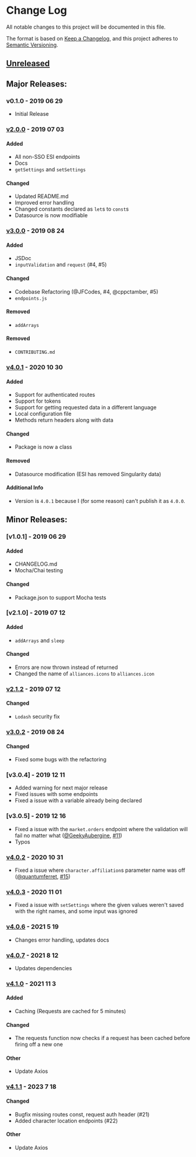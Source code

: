 # Change Log
All notable changes to this project will be documented in this file.

The format is based on [Keep a Changelog](https://keepachangelog.com/en/1.0.0/),
and this project adheres to [Semantic Versioning](https://semver.org/spec/v2.0.0.html).

## [Unreleased]
<!-- #### Added -->
<!-- #### Changed -->
<!-- #### Removed -->

## Major Releases:
### v0.1.0 - 2019 06 29
- Initial Release

### [v2.0.0] - 2019 07 03
#### Added
- All non-SSO ESI endpoints
- Docs
- `getSettings` and `setSettings`
#### Changed
- Updated README.md
- Improved error handling
- Changed constants declared as `let`s to `const`s
- Datasource is now modifiable

### [v3.0.0] - 2019 08 24
#### Added
- JSDoc
- `inputValidation` and `request` (#4, #5)
#### Changed
- Codebase Refactoring (@JFCodes, #4, @cppctamber, #5)
- `endpoints.js`
#### Removed
- `addArrays`

#### Removed
- `CONTRIBUTING.md`

### [v4.0.1] - 2020 10 30
#### Added
- Support for authenticated routes
- Support for tokens
- Support for getting requested data in a different language
- Local configuration file
- Methods return headers along with data
#### Changed
- Package is now a class
#### Removed
- Datasource modification (ESI has removed Singularity data)
#### Additional Info
- Version is `4.0.1` because I (for some reason) can't publish it as `4.0.0`.

## Minor Releases:
### [v1.0.1] - 2019 06 29
#### Added
- CHANGELOG.md
- Mocha/Chai testing
#### Changed
- Package.json to support Mocha tests

### [v2.1.0] - 2019 07 12
#### Added
- `addArrays` and `sleep`
#### Changed
- Errors are now thrown instead of returned
- Changed the name of `alliances.icons` to `alliances.icon`

### [v2.1.2] - 2019 07 12
#### Changed
- `Lodash` security fix

### [v3.0.2] - 2019 08 24
#### Changed
- Fixed some bugs with the refactoring

### [v3.0.4] - 2019 12 11
- Added warning for next major release
- Fixed issues with some endpoints
- Fixed a issue with a variable already being declared

### [v3.0.5] - 2019 12 16
- Fixed a issue with the `market.orders` endpoint where the validation will fail no matter what ([@GeekyAubergine](https://github.com/GeekyAubergine), [#11](https://github.com/ExperiBass/esiJS/pull/11))
- Typos

### [v4.0.2] - 2020 10 31
- Fixed a issue where `character.affiliation`s parameter name was off ([@quantumferret](https://github.com/quantumferret), [#15](https://github.com/ExperiBass/esiJS/pull/15))

### [v4.0.3] - 2020 11 01
- Fixed a issue with `setSettings` where the given values weren't saved with the right names, and some input was ignored

### [v4.0.6] - 2021 5 19
- Changes error handling, updates docs

### [v4.0.7] - 2021 8 12
- Updates dependencies

### [v4.1.0] - 2021 11 3
#### Added
- Caching (Requests are cached for 5 minutes)
#### Changed
- The requests function now checks if a request has
  been cached before firing off a new one
#### Other
- Update Axios

### [v4.1.1] - 2023 7 18
#### Changed
- Bugfix missing routes const, request auth header (#21)
- Added character location endpoints (#22)
#### Other
- Update Axios

<!-- LINKS -->
<!-- RELEASES -->
[Unreleased]: https://github.com/ExperiBass/esiJS/compare/v0.1.1...dev
[v0.1.1]: https://github.com/ExperiBass/esiJS/compare/v0.1.0...v0.1.1
[v2.0.0]: https://github.com/ExperiBass/esiJS/compare/v0.1.1...v2.0.0
[v2.1.2]: https://github.com/ExperiBass/esiJS/compare/v2.0.0...v2.1.2
[v3.0.0]: https://github.com/ExperiBass/esiJS/compare/v2.1.2...v3.0.0
[v3.0.2]: https://github.com/ExperiBass/esiJS/compare/v3.0.0...v3.0.2
[v4.0.1]: https://github.com/ExperiBass/esiJS/compare/v3.0.2...v4.0.1
[v4.0.2]: https://github.com/ExperiBass/esiJS/compare/v4.0.1...v4.0.2
[v4.0.3]: https://github.com/ExperiBass/esiJS/compare/v4.0.2...v4.0.3
[v4.0.6]: https://github.com/ExperiBass/esiJS/compare/v4.0.3...v4.0.6
[v4.0.7]: https://github.com/ExperiBass/esiJS/compare/v4.0.6...v4.0.7
[v4.1.0]: https://github.com/ExperiBass/esiJS/compare/v4.0.7...v4.1.0
[v4.1.1]: https://github.com/ExperiBass/esiJS/compare/v4.1.0...v4.1.1
<!-- ISSUES -->
